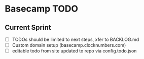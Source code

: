# Basecamp TODO

## Current Sprint
- [ ] TODOs should be limited to next steps, xfer to BACKLOG.md
- [ ] Custom domain setup (basecamp.clocknumbers.com)
- [ ] editable todo from site updated to repo via config.todo.json
